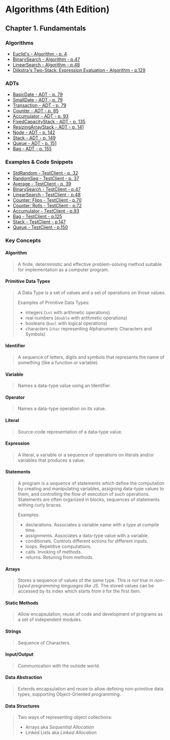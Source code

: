 # Algorithms (4th Edition)

## Chapter 1. Fundamentals

### Algorithms

* [Euclid's - Algorithm - p. 4](/src/algorithms/euclidean/euclidean.js)
* [BinarySearch - Algorithm - p.47](/src/algorithms/binary-search/binary-search.js)
* [LinearSearch - Algorithm - p.48](/src/algorithms/linear-search/linear-search.js)
* [Dijkstra's Two-Stack: Expression Evaluation - Algorithm - p.129](/src/algorithms/dijkstra-two-stack/dijkstra-two-stack.js)

### ADTs

* [BasicDate - ADT - p. 79](/src/adts/basic-date/basic-date.js)
* [SmallDate - ADT - p. 79](/src/adts/small-date/small-date.js)
* [Transaction - ADT - p. 79](/src/adts/transaction/transaction.js)
* [Counter - ADT - p. 85](/src/adts/counter/counter.js)
* [Accumulator - ADT - p. 93](/src/adts/accumulator/accumulator.js)
* [FixedCapacityStack - ADT - p. 135](/src/adts/fixed-capacity-stack/fixed-capacity-stack.js)
* [ResizingArrayStack - ADT - p. 141](/src/adts/resizable-array-stack/resizable-array-stack.js)
* [Node - ADT - p. 142](/src/adts/node/node.js)
* [Stack - ADT - p. 149](/src/adts/stack/stack.js)
* [Queue - ADT - p. 151](/src/adts/queue/queue.js)
* [Bag - ADT - p. 155](/src/adts/bag/bag.js)

### Examples & Code Snippets

* [StdRandom - TestClient - p. 32](/src/examples/test-clients/std-random.client.js)
* [RandomSeq - TestClient - p. 37](/src/examples/test-clients/random-seq.client.js)
* [Average - TestClient - p. 39](/src/examples/test-clients/average.client.js)
* [BinarySearch - TestClient - p.47](/src/examples/test-clients/binary-search.client.js)
* [LinearSearch - TestClient - p.48](/src/examples/test-clients/linear-search.client.js)
* [Counter: Flips - TestClient - p.70](/src/examples/test-clients/flips.client.js)
* [Counter: Rolls - TestClient - p.72](/src/examples/test-clients/rolls.client.js)
* [Accumulator - TestClient - p.93](/src/examples/test-clients/accumulator.client.js)
* [Bag - TestClient - p.125](/src/examples/test-clients/bag.client.js)
* [Stack - TestClient - p.147](/src/examples/test-clients/stack.client.js)
* [Queue - TestClient - p.150](/src/examples/test-clients/queue.client.js)

### Key Concepts

#### Algorithm

> A finite, deterministic and effective problem-solving method suitable for implementation as a computer program.

#### Primitive Data Types

> A Data Type is a set of values and a set of operations on those values.
>
> Examples of Primitive Data Types:
>
> * integers (`int` with arithmetic operations)
> * real numbers (`double` with arithmetic operations)
> * booleans (`bool` with logical operations)
> * characters (`char` representing Alphanumeric Characters and Symbols)

#### Identifier

> A sequence of letters, digits and symbols that represents the name of something (like a function or variable).

#### Variable

> Names a data-type value using an Identifier.

#### Operator

> Names a data-type operation on its value.

#### Literal

> Source-code representation of a data-type value.

#### Expression

> A literal, a variable or a sequence of operations on literals and/or variables that produces a value.

#### Statements

> A program is a sequence of statements which define the computation by creating and manipulating variables, assigning data-type values to them, and controlling the flow of execution of such operations. Statements are often organized in blocks, sequences of statements withing curly braces.
>
> Examples:
>
> * declarations. Associates a variable name with a type at compile time.
> * assignments. Associates a data-type value with a variable.
> * conditionals. Controls different actions for different inputs.
> * loops. Repetitive computations.
> * calls. Invoking of methods.
> * returns. Retuning from methods.

#### Arrays

> Stores a sequence of values of the same type. _This is not true in non-typed programming languages like JS._ The stored values can be accessed by its index which starts from `0` for the first item.

#### Static Methods

> Allow encapsulation, reuse of code and development of programs as a set of independent modules.

#### Strings

> Sequence of Characters.

#### Input/Output

> Communication with the outside world.

#### Data Abstraction

> Extends encapsulation and reuse to allow defining non-primitive data types, supporting Object-Oriented programming.

#### Data Structures

> Two ways of representing object collections:
>
> * Arrays aka *Sequential Allocation*
> * Linked Lists aka *Linked Allocation*
